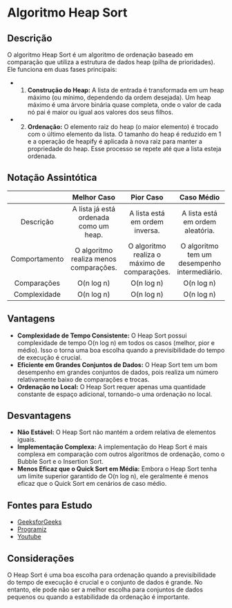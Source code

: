 # Algoritmo Heap Sort
## Descrição
O algoritmo Heap Sort é um algoritmo de ordenação baseado em comparação que utiliza a estrutura de dados heap (pilha de prioridades). Ele funciona em duas fases principais:
- 1. **Construção do Heap:** A lista de entrada é transformada em um heap máximo (ou mínimo, dependendo da ordem desejada). Um heap máximo é uma árvore binária quase completa, onde o valor de cada nó pai é maior ou igual aos valores dos seus filhos.
- 2. **Ordenação:** O elemento raiz do heap (o maior elemento) é trocado com o último elemento da lista. O tamanho do heap é reduzido em 1 e a operação de heapify é aplicada à nova raiz para manter a propriedade do heap. Esse processo se repete até que a lista esteja ordenada.

## Notação Assintótica
|            | Melhor Caso                                 | Pior Caso                                  | Caso Médio                                |
| :-------: | :------------------------------------------: | :------------------------------------------: | :------------------------------------------: |
| Descrição | A lista já está ordenada como um heap.     | A lista está em ordem inversa.             | A lista está em ordem aleatória.           |
| Comportamento | O algoritmo realiza menos comparações.     | O algoritmo realiza o máximo de comparações. | O algoritmo tem um desempenho intermediário. |
| Comparações| O(n log n)                                  | O(n log n)                                  | O(n log n)                                 |
| Complexidade | O(n log n)                                  | O(n log n)                                  | O(n log n)                                 |
## Vantagens
+ **Complexidade de Tempo Consistente:** O Heap Sort possui complexidade de tempo O(n log n) em todos os casos (melhor, pior e médio). Isso o torna uma boa escolha quando a previsibilidade do tempo de execução é crucial.
+ **Eficiente em Grandes Conjuntos de Dados:** O Heap Sort tem um bom desempenho em grandes conjuntos de dados, pois realiza um número relativamente baixo de comparações e trocas.
+ **Ordenação no Local:** O Heap Sort requer apenas uma quantidade constante de espaço adicional, tornando-o uma ordenação no local.

## Desvantagens
+ **Não Estável:** O Heap Sort não mantém a ordem relativa de elementos iguais.
+ **Implementação Complexa:** A implementação do Heap Sort é mais complexa em comparação com outros algoritmos de ordenação, como o Bubble Sort e o Insertion Sort.
+ **Menos Eficaz que o Quick Sort em Média:** Embora o Heap Sort tenha um limite superior garantido de O(n log n), ele geralmente é menos eficaz que o Quick Sort em cenários de caso médio.

## Fontes para Estudo
+ [GeeksforGeeks](https://www.geeksforgeeks.org/heap-sort/)
+ [Programiz](https://www.programiz.com/dsa/heap-sort)
+ [Youtube](https://www.youtube.com/watch?v=2DmK_H7IdTo)

## Considerações
O Heap Sort é uma boa escolha para ordenação quando a previsibilidade do tempo de execução é crucial e o conjunto de dados é grande. No entanto, ele pode não ser a melhor escolha para conjuntos de dados pequenos ou quando a estabilidade da ordenação é importante.